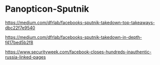 # Panopticon-Sputnik

https://medium.com/dfrlab/facebooks-sputnik-takedown-top-takeaways-dbc22f7e9540

https://medium.com/dfrlab/facebooks-sputnik-takedown-in-depth-f417bed5b2f8

https://www.securityweek.com/facebook-closes-hundreds-inauthentic-russia-linked-pages

